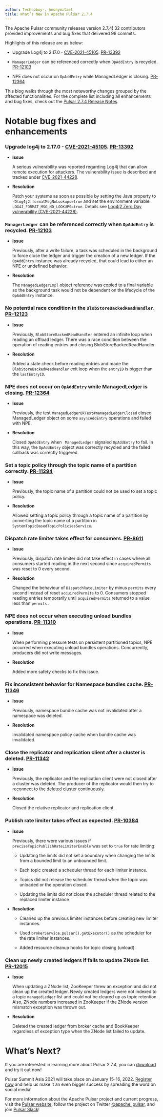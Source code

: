 ```yaml
---
author: Technoboy-, Anonymitaet
title: What’s New in Apache Pulsar 2.7.4
---
```


The Apache Pulsar community releases version 2.7.4! 32 contributors provided improvements and bug fixes that delivered 98 commits.

Highlights of this release are as below:

- Upgrade Log4j to 2.17.0 - [CVE-2021-45105](https://pulsar.apache.org/blog/2021/12/11/Log4j-CVE/). [PR-13392](https://github.com/apache/pulsar/pull/13392)
  
- `ManagerLedger` can be referenced correctly when `OpAddEntry` is recycled. [PR-12103](https://github.com/apache/pulsar/pull/12103)

- NPE does not occur on `OpAddEntry` while ManagedLedger is closing. [PR-12364](https://github.com/apache/pulsar/pull/12364)

This blog walks through the most noteworthy changes grouped by the affected functionalities. For the complete list including all enhancements and bug fixes, check out the [Pulsar 2.7.4 Release Notes](TBD-link).

# Notable bug fixes and enhancements

### Upgrade log4j to 2.17.0 - [CVE-2021-45105](https://pulsar.apache.org/blog/2021/12/11/Log4j-CVE/). [PR-13392](https://github.com/apache/pulsar/pull/13392)

- **Issue**

    A serious vulnerability was reported regarding Log4j that can allow remote execution for attackers. The vulnerability issue is described and tracked under [CVE-2021-44228](https://nvd.nist.gov/vuln/detail/CVE-2021-44228).

- **Resolution**
  
  Patch your systems as soon as possible by setting the Java property to `-Dlog4j2.formatMsgNoLookups=true` and set the environment variable `LOG4J_FORMAT_MSG_NO_LOOKUPS=true`. Details see [Log4j2 Zero Day vulnerability (CVE-2021-44228)](https://pulsar.apache.org/blog/2021/12/11/Log4j-CVE/).

### `ManagerLedger` can be referenced correctly when `OpAddEntry` is recycled. [PR-12103](https://github.com/apache/pulsar/pull/12103)

- **Issue**
  
    Previously, after a write failure, a task was scheduled in the background to force close the ledger and trigger the creation of  a new ledger. If the `OpAddEntry` instance was already recycled, that could lead to either an NPE or undefined behavior.

- **Resolution**
  
    The `ManagedLedgerImpl` object reference was copied to a final variable so the background task would not be dependent on the lifecycle of the `OpAddEntry` instance.

### No potential race condition in the `BlobStoreBackedReadHandler`. [PR-12123](https://github.com/apache/pulsar/pull/12123)

- **Issue**

    Previously, `BlobStoreBackedReadHandler` entered an infinite loop when reading an offload ledger. There was a race condition between the operation of reading entries and closing BlobStoreBackedReadHandler.

- **Resolution**
  
    Added a state check before reading entries and made the `BlobStoreBackedReadHandler` exit loop when the `entryID` is bigger than the `lastEntryID`.

### NPE does not occur on `OpAddEntry` while ManagedLedger is closing. [PR-12364](https://github.com/apache/pulsar/pull/12364)

- **Issue** 

    Previously, the test `ManagedLedgerBkTest#managedLedgerClosed` closed ManagedLedger object on some `asyncAddEntry` operations and failed with NPE.
	
- **Resolution**

    Closed `OpAddEntry`  when ` ManagedLedger` signaled  `OpAddEntry` to fail. In this way, the `OpAddEntry` object was correctly recycled and the failed callback was correctly triggered.

### Set a topic policy through the topic name of a partition correctly. [PR-11294](https://github.com/apache/pulsar/pull/11294)

- **Issue**

    Previously, the topic name of a partition could not be used to set a topic policy.

- **Resolution**

    Allowed setting a topic policy through a topic name of a partition by converting the topic name of a partition in `SystemTopicBasedTopicPoliciesService`.

### Dispatch rate limiter takes effect for consumers. [PR-8611](https://github.com/apache/pulsar/pull/8611)

- **Issue**

    Previously, dispatch rate limiter did not take effect in cases where all consumers started reading in the next second since `acquiredPermits` was reset to 0 every second.

- **Resolution**
    
    Changed the behaviour of `DispatchRateLimiter` by minus `permits` every second instead of reset `acquiredPermits` to 0. Consumers stopped reading entries temporarily until `acquiredPermits` returned to a value less than `permits` .

### NPE does not occur when executing unload bundles operations. [PR-11310](https://github.com/apache/pulsar/pull/11310)

- **Issue**
  
    When performing pressure tests on persistent partitioned topics, NPE occurred when executing unload bundles operations. Concurrently, producers did not write messages.

- **Resolution**
  
    Added more safety checks to fix this issue.

### Fix inconsistent behavior for Namespace bundles cache. [PR-11346](https://github.com/apache/pulsar/pull/11346)

- **Issue**
  
    Previously, namespace bundle cache was not invalidated after a namespace was deleted.

- **Resolution**

    Invalidated namespace policy cache when bundle cache was invalidated.

### Close the replicator and replication client after a cluster is deleted. [PR-11342](https://github.com/apache/pulsar/pull/11342)

- **Issue**
  
    Previously, the replicator and the replication client were not closed after a cluster was deleted. The producer of the replicator would then try to reconnect to the deleted cluster continuously.

- **Resolution**
  
    Closed the relative replicator and replication client.

### Publish rate limiter takes effect as expected. [PR-10384](https://github.com/apache/pulsar/pull/10384)

- **Issue**
  
    Previously, there were various issues if `preciseTopicPublishRateLimiterEnable`  was set to `true` for rate limiting:

    - Updating the limits did not set a boundary when changing the limits from a bounded limit to an unbounded limit.
    
    - Each topic created a scheduler thread for each limiter instance.
    
    - Topics did not release the scheduler thread when the topic was unloaded or the operation closed.
    
    - Updating the limits did not close the scheduler thread related to the replaced limiter instance

- **Resolution**
  
  - Cleaned up the previous limiter instances before creating new limiter instances.

  - Used `brokerService.pulsar().getExecutor()` as the scheduler for the rate limiter instances.

  - Added resource cleanup hooks for topic closing (unload).

### Clean up newly created  ledgers if fails to update ZNode list. [PR-12015](https://github.com/apache/pulsar/pull/12015)

- **Issue**
  
    When updating a ZNode list, ZooKeeper threw an exception and did not clean up the created ledger. Newly created ledgers were not  indexed to a topic `managedLedger` list and could not be cleared up as topic retention. Also, ZNode numbers increased in ZooKeeper if the ZNode version mismatch exception was thrown out.

- **Resolution**
  
    Deleted the created ledger from broker cache and BookKeeper regardless of exception type when the ZNode list failed to update.

# What’s Next?

If you are interested in learning more about Pulsar 2.7.4, you can [download](https://pulsar.apache.org/en/versions/) and try it out now! 

Pulsar Summit Asia 2021 will take place on January 15-16, 2022. [Register now](https://pulsar-summit.org/) and help us make it an even bigger success by spreading the word on social media!

For more information about the Apache Pulsar project and current  progress, visit
the [Pulsar website](https://pulsar.apache.org), follow the project on Twitter
[@apache_pulsar](https://twitter.com/apache_pulsar), and join [Pulsar Slack](https://apache-pulsar.herokuapp.com/)!
